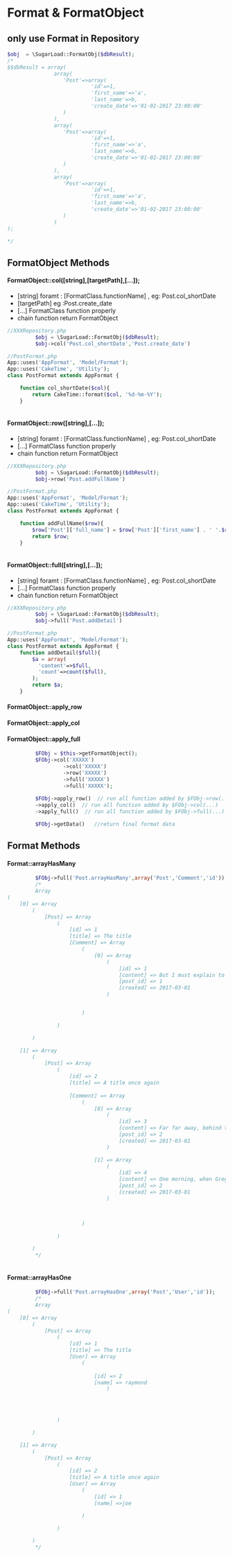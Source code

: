 # Format & FormatObject


## only use Format in Repository
```php
$obj  = \SugarLoad::FormatObj($dbResult);
/*
$$dbResult = array(
               array(
                  'Post'=>array(
                           'id'=>1,
                           'first_name'=>'a',
                           'last_name'=>b,
                           'create_date'=>'01-02-2017 23:00:00'
                  )
               ),
               array(
                  'Post'=>array(
                           'id'=>1,
                           'first_name'=>'a',
                           'last_name'=>b,
                           'create_date'=>'01-02-2017 23:00:00'
                  )
               ),
               array(
                  'Post'=>array(
                           'id'=>1,
                           'first_name'=>'a',
                           'last_name'=>b,
                           'create_date'=>'01-02-2017 23:00:00'
                  )
               )
);

*/

```

## FormatObject Methods
#### FormatObject::col([string],[targetPath],[...]);
* [string] foramt : [FormatClass.functionName] , eg: Post.col_shortDate
* [targetPath] eg :Post.create_date
* [...]  FormatClass function properly 
* chain function return FormatObject
```php
//XXXRepository.php
         $obj = \SugarLoad::FormatObj($dbResult);
         $obj->col('Post.col_shortDate','Post.create_date')
```
```php
//PostFormat.php
App::uses('AppFormat', 'Model/Format');
App::uses('CakeTime', 'Utility');
class PostFormat extends AppFormat {

    function col_shortDate($col){
        return CakeTime::format($col, '%d-%m-%Y');
    }
    
```

#### FormatObject::row([string],[...]);
* [string] foramt : [FormatClass.functionName] , eg: Post.col_shortDate
* [...]  FormatClass function properly 
* chain function return FormatObject
```php
//XXXRepository.php
         $obj = \SugarLoad::FormatObj($dbResult);
         $obj->row('Post.addFullName')
```
```php
//PostFormat.php
App::uses('AppFormat', 'Model/Format');
App::uses('CakeTime', 'Utility');
class PostFormat extends AppFormat {

    function addFullName($row){
        $row['Post']['full_name'] = $row['Post']['first_name'] . ' '.$row['Post']['last_name']
        return $row;
    }
    
```

#### FormatObject::full([string],[...]);
* [string] foramt : [FormatClass.functionName] , eg: Post.col_shortDate
* [...]  FormatClass function properly 
* chain function return FormatObject

```php
//XXXRepository.php
         $obj = \SugarLoad::FormatObj($dbResult);
         $obj->full('Post.addDetail')
```

```php
//PostFormat.php
App::uses('AppFormat', 'Model/Format');
class PostFormat extends AppFormat {
    function addDetail($full){
        $a = array(
          'content'=>$full,
          'count'=>count($full),
        );
        return $a;
    } 
```



#### FormatObject::apply_row
#### FormatObject::apply_col
#### FormatObject::apply_full


```php
         $FObj = $this->getFormatObject();
         $FObj->col('XXXXX')
                  ->col('XXXXX')
                  ->row('XXXXX')
                  ->full('XXXXX')
                  ->full('XXXXX');
                  
         $FObj->apply_row()  // run all function added by $FObj->row(...) 
         ->apply_col()  // run all function added by $FObj->col(...) 
         ->apply_full()  // run all function added by $FObj->full(...) 

         $FObj->getData()   //return final format data
```

## Format Methods
#### Format::arrayHasMany
```php
         $FObj->full('Post.arrayHasMany',array('Post','Comment','id'));
         /*
         Array
(
    [0] => Array
        (
            [Post] => Array
                (
                    [id] => 1
                    [title] => The title
                    [Comment] => Array
                        (
                            [0] => Array
                                (
                                    [id] => 1
                                    [content] => But I must explain to 
                                    [post_id] => 1
                                    [created] => 2017-03-01
                                )


                        )

                )

        )

    [1] => Array
        (
            [Post] => Array
                (
                    [id] => 2
                    [title] => A title once again
        
                    [Comment] => Array
                        (
                            [0] => Array
                                (
                                    [id] => 3
                                    [content] => Far far away, behind the word mountains, far from the countries Vokalia and 
                                    [post_id] => 2
                                    [created] => 2017-03-01
                                )

                            [1] => Array
                                (
                                    [id] => 4
                                    [content] => One morning, when Gregor Samsa woke from troubled dreams, he
                                    [post_id] => 2
                                    [created] => 2017-03-01
                                )

                    

                        )

                )

        )
         */
         
```
#### Format::arrayHasOne
```php
         $FObj->full('Post.arrayHasOne',array('Post','User','id'));
         /*
         Array
(
    [0] => Array
        (
            [Post] => Array
                (
                    [id] => 1
                    [title] => The title
                    [User] => Array
                        (
           
                            [id] => 2
                            [name] => raymond
                                )


            

                )

        )

    [1] => Array
        (
            [Post] => Array
                (
                    [id] => 2
                    [title] => A title once again
                    [User] => Array
                        (
                            [id] => 1
                            [name] =>joe 

                        )

                )

        )
         */
         
```
